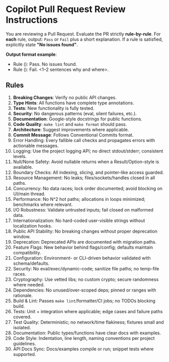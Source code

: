 # Copilot Pull Request Review Instructions

You are reviewing a Pull Request. Evaluate the PR strictly **rule-by-rule**.
For **each** rule, output: `Pass` or `Fail` plus a short explanation.
If a rule is satisfied, explicitly state **"No issues found"**.

**Output format example**:
- Rule <N> (<name>): Pass. No issues found.
- Rule <N> (<name>): Fail. <1–2 sentences why and where>.

## Rules
1. **Breaking Changes**: Verify no public API changes.
2. **Type Hints**: All functions have complete type annotations.
3. **Tests**: New functionality is fully tested.
4. **Security**: No dangerous patterns (eval, silent failures, etc.).
5. **Documentation**: Google-style docstrings for public functions.
6. **Code Quality**: `make lint` and `make format` should pass.
7. **Architecture**: Suggest improvements where applicable.
8. **Commit Message**: Follows Conventional Commits format.
9. Error Handling: Every fallible call checks and propagates errors with actionable messages.
10. Logging: Use the project logging API; no direct stdout/stderr; consistent levels.
11. Null/None Safety: Avoid nullable returns when a Result/Option-style is available.
12. Boundary Checks: All indexing, slicing, and pointer-like access guarded.
13. Resource Management: No leaks; files/sockets/handles closed in all paths.
14. Concurrency: No data races; lock order documented; avoid blocking on UI/main thread.
15. Performance: No N^2 hot paths; allocations in loops minimized; benchmarks where relevant.
16. I/O Robustness: Validate untrusted inputs; fail closed on malformed data.
17. Internationalization: No hard-coded user-visible strings without localization hooks.
18. Public API Stability: No breaking changes without proper deprecation window.
19. Deprecation: Deprecated APIs are documented with migration paths.
20. Feature Flags: New behavior behind flags/config; defaults maintain compatibility.
21. Configuration: Environment- or CLI-driven behavior validated with schema/defaults.
22. Security: No eval/exec/dynamic-code; sanitize file paths; no temp-file races.
23. Cryptography: Use vetted libs; no custom crypto; secure randomness where needed.
24. Dependencies: No unused/over-scoped deps; pinned or ranges with rationale.
25. Build & Lint: Passes `make lint`/formatter/CI jobs; no TODOs blocking build.
26. Tests: Unit + integration where applicable; edge cases and failure paths covered.
27. Test Quality: Deterministic; no network/time flakiness; fixtures small and isolated.
28. Documentation: Public types/functions have clear docs with examples.
29. Code Style: Indentation, line length, naming conventions per project guidelines.
30. API Docs Sync: Docs/examples compile or run; snippet tests where supported.

